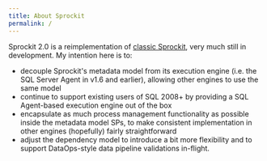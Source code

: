 ```yaml
---
title: About Sprockit
permalink: /
---
```


Sprockit 2.0 is a reimplementation of [classic Sprockit](http://sprockit.info), very much still in development. My intention here is to:

* decouple Sprockit's metadata model from its execution engine (i.e. the SQL Server Agent in v1.6 and earlier), allowing other engines to use the same model
* continue to support existing users of SQL 2008+ by providing a SQL Agent-based execution engine out of the box
* encapsulate as much process management functionality as possible inside the metadata model SPs, to make consistent implementation in other engines (hopefully) fairly straightforward
* adjust the dependency model to introduce a bit more flexibility and to support DataOps-style data pipeline validations in-flight.
